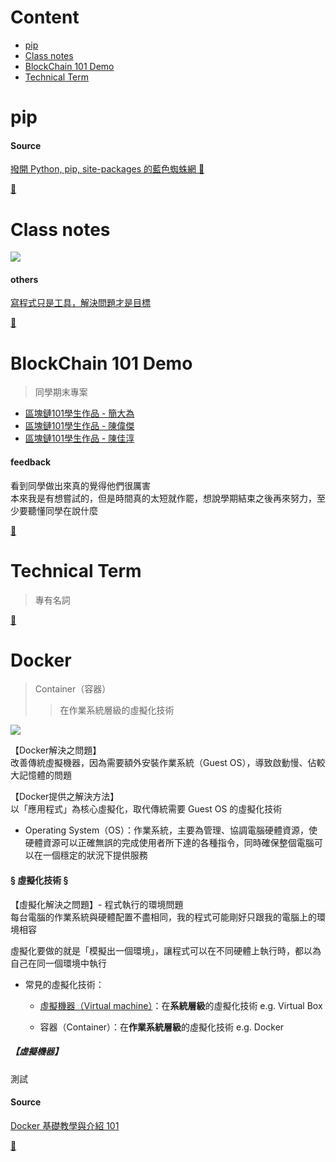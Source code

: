 # Content
  - [pip](https://github.com/vanikk06/Data-structures-and-Algorithms/tree/master/week_16#pip)
  - [Class notes](https://github.com/vanikk06/Data-structures-and-Algorithms/tree/master/week_16#class-notes)
  - [BlockChain 101 Demo](https://github.com/vanikk06/Data-structures-and-Algorithms/tree/master/week_16#blockchain-101-demo)
  - [Technical Term](https://github.com/vanikk06/Data-structures-and-Algorithms/tree/master/week_16#technical-term)

# pip

#### Source
[撥開 Python, pip, site-packages 的藍色蜘蛛網 💢](https://medium.com/@will.wang/%E6%92%A5%E9%96%8B-python-pip-site-packages-%E7%9A%84%E8%97%8D%E8%89%B2%E8%9C%98%E8%9B%9B%E7%B6%B2-90e398bb3785)

[🛁](https://github.com/vanikk06/Data-structures-and-Algorithms/tree/master/week_16#content)

# Class notes

![](https://github.com/vanikk06/Data-structures-and-Algorithms/blob/master/week_16/image/Snipaste_2020-01-07_14-32-36.png)

#### others
[寫程式只是工具，解決問題才是目標](http://blog.udn.com/yccsonar/78345080)

[🚿](https://github.com/vanikk06/Data-structures-and-Algorithms/tree/master/week_16#content)

# BlockChain 101 Demo
  > 同學期末專案

- [區塊鏈101學生作品 - 簡大為](https://www.youtube.com/watch?v=RqTTfm0vF4c&feature=youtu.be)
- [區塊鏈101學生作品 - 陳偉傑](https://www.youtube.com/watch?v=Ri3o0ZqYBmQ&feature=youtu.be)
- [區塊鏈101學生作品 - 陳佳淳](https://www.youtube.com/watch?v=DQT6R-27bDY&feature=youtu.be)


#### feedback
看到同學做出來真的覺得他們很厲害\
本來我是有想嘗試的，但是時間真的太短就作罷，想說學期結束之後再來努力，至少要聽懂同學在說什麼

[🧻](https://github.com/vanikk06/Data-structures-and-Algorithms/tree/master/week_16#content)

# Technical Term
  > 專有名詞



[🚽](https://github.com/vanikk06/Data-structures-and-Algorithms/tree/master/week_16#content)

# Docker
  > Container（容器）
  >> 在作業系統層級的虛擬化技術
 
 ![](https://miro.medium.com/max/504/0*7pLYtIrRNXSsER2M.png)
 
【Docker解決之問題】\
改善傳統虛擬機器，因為需要額外安裝作業系統（Guest OS），導致啟動慢、佔較大記憶體的問題

【Docker提供之解決方法】\
以「應用程式」為核心虛擬化，取代傳統需要 Guest OS 的虛擬化技術

- Operating System（OS）：作業系統，主要為管理、協調電腦硬體資源，使硬體資源可以正確無誤的完成使用者所下達的各種指令，同時確保整個電腦可以在一個穩定的狀況下提供服務

#### § 虛擬化技術 §

【虛擬化解決之問題】- 程式執行的環境問題\
每台電腦的作業系統與硬體配置不盡相同，我的程式可能剛好只跟我的電腦上的環境相容

虛擬化要做的就是「模擬出一個環境」，讓程式可以在不同硬體上執行時，都以為自己在同一個環境中執行

- 常見的虛擬化技術：
  - [虛擬機器（Virtual machine）](https://github.com/vanikk06/Data-structures-and-Algorithms/tree/master/week_16#%E8%99%9B%E6%93%AC%E6%A9%9F%E5%99%A8)：在**系統層級**的虛擬化技術   e.g. Virtual Box
    
  - 容器（Container）：在**作業系統層級**的虛擬化技術  e.g. Docker

##### 【虛擬機器】
測試


#### Source
[Docker 基礎教學與介紹 101](https://medium.com/unorthodox-paranoid/docker-tutorial-101-c3808b899ac6)


[🧼](https://github.com/vanikk06/Data-structures-and-Algorithms/tree/master/week_16#content)
